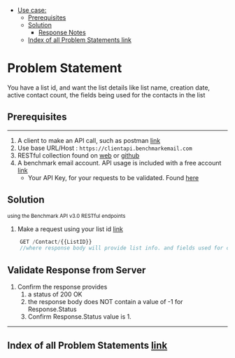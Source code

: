 - [Use case:](#problem-statement)
  - [Prerequisites](#prerequisites)
  - [Solution](#solution)
    - [Response Notes](#response-notes)
  - [Index of all Problem Statements link](#index-of-all-problem-statements-link)

# Problem Statement

You have a list id, and want the list details like list name, creation date, active contact count, the fields being used for the contacts in the list

## Prerequisites

---

1. A client to make an API call, such as postman [link](https://www.getpostman.com/)
1. Use base URL/Host : `https://clientapi.benchmarkemail.com`
1. RESTful collection found on [web](https://developer.benchmarkemail.com/) or [github](https://github.com/BenchmarkEmail/RESTful-API-v3/tree/master/Postman%20Collections) 
1. A benchmark email account. API usage is included with a free account [link](https://ui.benchmarkemail.com/Login)
   * Your API Key, for your requests to be validated. Found [here](https://ui.benchmarkemail.com/Integrate#API)

## Solution

<sub>using the Benchmark API v3.0 RESTful endpoints</sub>

1. Make a request using your list id [link](https://developer.benchmarkemail.com/#dfa2a8a6-f1ba-d4b8-4d9f-d3b637be2291)

```js
    GET /Contact/{{ListID}}
    //where response body will provide list info. and fields used for contacts
```

## Validate Response from Server

1. Confirm the response provides
    1. a status of 200 OK 
    1. the response body does NOT contain a value of -1 for Response.Status
    1. Confirm Response.Status value is 1.

---

## Index of all Problem Statements [link](https://benchmarkemail.github.io/RESTful-API-v3/)